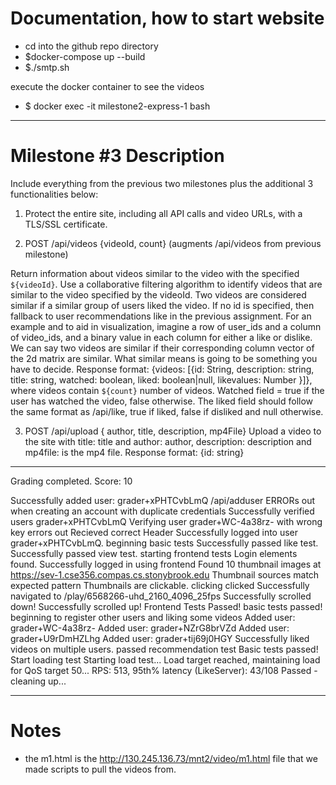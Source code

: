 # Documentation, how to start website

- cd into the github repo directory
- $docker-compose up --build
- $./smtp.sh

execute the docker container to see the videos </br>
- $ docker exec -it milestone2-express-1 bash

-----------

# Milestone #3 Description

Include everything from the previous two milestones plus the additional 3 functionalities below:

1. Protect the entire site, including all API calls and video URLs, with a TLS/SSL certificate.

2. POST /api/videos {videoId, count} (augments /api/videos from previous milestone)

Return information about videos similar to the video with the specified `${videoId}`. 
Use a collaborative filtering algorithm to identify videos that are similar to the video specified by the videoId. Two videos are considered similar if a similar group of users liked the video. If no id is specified, then fallback to user recommendations like in the previous assignment. 
For an example and to aid in visualization, imagine a row of user_ids and a column of video_ids, and a binary value in each column for either a like or dislike. We can say two videos are similar if their corresponding column vector of the 2d matrix are similar. What similar means is going to be something you have to decide. 
Response format: {videos: [{id: String, description: string, title: string, watched: boolean, liked: boolean|null, likevalues: Number }]}, where videos contain `${count}` number of videos. Watched field = true if the user has watched the video, false otherwise. The liked field should follow the same format as /api/like, true if liked, false if disliked and null otherwise.

3. POST /api/upload { author, title, description, mp4File}
Upload a video to the site with title: title and author: author, description: description and mp4file: is the mp4 file.
Response format: {id: string}

-------------------

Grading completed. Score: 10

Successfully added user: grader+xPHTCvbLmQ
/api/adduser ERRORs out when creating an account with duplicate credentials
Successfully verified users grader+xPHTCvbLmQ
Verifying user grader+WC-4a38rz- with wrong key errors out
Recieved correct Header
Successfully logged into user grader+xPHTCvbLmQ.
beginning basic tests
Successfully passed like test.
Successfully passed view test.
starting frontend tests
Login elements found.
Successfully logged in using frontend
Found 10 thumbnail images at https://sev-1.cse356.compas.cs.stonybrook.edu
Thumbnail sources match expected pattern
Thumbnails are clickable.
clicking
clicked
Successfully navigated to /play/6568266-uhd_2160_4096_25fps
Successfully scrolled down!
Successfully scrolled up!
Frontend Tests Passed!
basic tests passed! beginning to register other users and liking some videos
Added user: grader+WC-4a38rz-
Added user: grader+NZrG8brVZd
Added user: grader+U9rDmHZLhg
Added user: grader+tij69j0HGY
Successfully liked videos on multiple users.
passed recommendation test
Basic tests passed! Start loading test
Starting load test...
Load target reached, maintaining load for QoS target 50...
RPS: 513, 95th% latency (LikeServer): 43/108
Passed - cleaning up...

-------------

# Notes

- the m1.html is the http://130.245.136.73/mnt2/video/m1.html file that we made scripts to pull the videos from.
